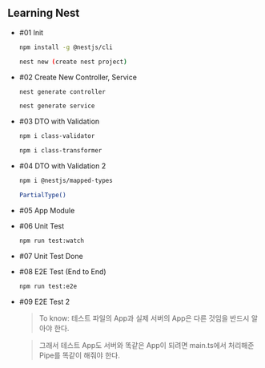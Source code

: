 ## Learning Nest

- #01 Init

  ```bash
  npm install -g @nestjs/cli

  nest new (create nest project)
  ```

- #02 Create New Controller, Service

  ```bash
  nest generate controller

  nest generate service
  ```

- #03 DTO with Validation

  ```bash
  npm i class-validator

  npm i class-transformer
  ```

- #04 DTO with Validation 2

  ```bash
  npm i @nestjs/mapped-types

  PartialType()
  ```

- #05 App Module

- #06 Unit Test

  ```bash
  npm run test:watch
  ```

- #07 Unit Test Done

- #08 E2E Test (End to End)

  ```bash
  npm run test:e2e
  ```

- #09 E2E Test 2

  > To know: 테스트 파일의 App과 실제 서버의 App은 다른 것임을 반드시 알아야 한다.

  > 그래서 테스트 App도 서버와 똑같은 App이 되려면 main.ts에서 처리해준 Pipe를 똑같이 해줘야 한다.
